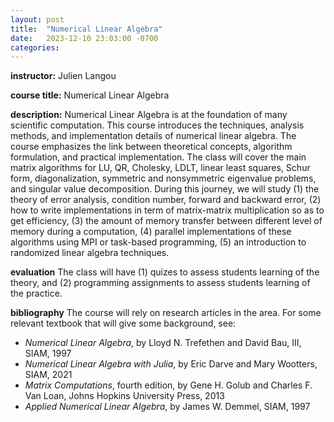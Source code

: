 ```yaml
---
layout: post
title:  "Numerical Linear Algebra"
date:   2023-12-10 23:03:00 -0700
categories: 
---
```


**instructor:** Julien Langou

**course title:** Numerical Linear Algebra

**description:** Numerical Linear Algebra is at the foundation of many
scientific computation. This course introduces the techniques, analysis
methods, and implementation details of numerical linear algebra. The course
emphasizes the link between theoretical concepts, algorithm formulation, and
practical implementation. The class will cover the main matrix algorithms for
LU, QR, Cholesky, LDLT, linear least squares, Schur form, diagonalization,
symmetric and nonsymmetric eigenvalue problems, and singular value
decomposition. During this journey, we will study (1) the theory of error
analysis, condition number, forward and backward error, (2) how to write
implementations in term of matrix-matrix multiplication so as to get
efficiency, (3) the amount of memory transfer between different level of memory
during a computation, (4) parallel implementations of these algorithms using
MPI or task-based programming, (5) an introduction to randomized linear algebra
techniques.

**evaluation** The class will have (1) quizes to assess students learning of
the theory, and (2) programming assignments to assess students learning of the
practice.

**bibliography** The course will rely on research articles in the area. For
some relevant textbook that will give some background, see:
- *Numerical Linear Algebra*, by Lloyd N. Trefethen and David Bau, III, SIAM,
  1997
- *Numerical Linear Algebra with Julia*, by Eric Darve and Mary Wootters, SIAM,
  2021 
- *Matrix Computations*, fourth edition, by Gene H. Golub and Charles F. Van
  Loan, Johns Hopkins University Press, 2013
- *Applied Numerical Linear Algebra*, by James W. Demmel, SIAM, 1997



